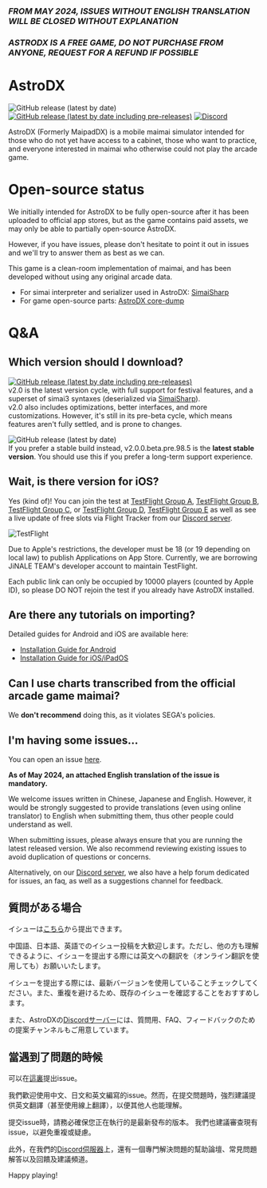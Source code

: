### *FROM MAY 2024, ISSUES WITHOUT ENGLISH TRANSLATION WILL BE CLOSED WITHOUT EXPLANATION*
### *ASTRODX IS A FREE GAME, DO NOT PURCHASE FROM ANYONE, REQUEST FOR A REFUND IF POSSIBLE*

# AstroDX
![GitHub release (latest by date)](https://img.shields.io/github/v/release/2394425147/maipaddx?label=stable)
[![GitHub release (latest by date including pre-releases)](https://img.shields.io/github/v/release/2394425147/maipaddx?include_prereleases)](https://github.com/2394425147/maipaddx/releases/latest)
[![Discord](https://dcbadge.vercel.app/api/server/6fpETgpvjZ?style=flat)](https://discord.gg/6fpETgpvjZ)

AstroDX (Formerly MaipadDX) is a mobile maimai simulator intended for those who do not yet have access to a cabinet, those who want to practice, and everyone interested in maimai who otherwise could not play the arcade game.

# Open-source status

We initially intended for AstroDX to be fully open-source after it has been uploaded to official app stores, but as the game contains paid assets, we may only be able to partially open-source AstroDX.

However, if you have issues, please don't hesitate to point it out in issues and we'll try to answer them as best as we can.

This game is a clean-room implementation of maimai, and has been developed without using any original arcade data.

- For simai interpreter and serializer used in AstroDX: [SimaiSharp](https://github.com/reflektone-games/SimaiSharp)
- For game open-source parts: [AstroDX core-dump](https://github.com/2394425147/maipaddx/tree/main/core-dump)

# Q&A

## Which version should I download?

[![GitHub release (latest by date including pre-releases)](https://img.shields.io/github/v/release/2394425147/maipaddx?include_prereleases)](https://github.com/2394425147/maipaddx/releases/latest)  
v2.0 is the latest version cycle, with full support for festival features, and a superset of simai3 syntaxes (deserialized via [SimaiSharp](https://github.com/reflektone-games/SimaiSharp)).  
v2.0 also includes optimizations, better interfaces, and more customizations. However, it's still in its pre-beta cycle, which means features aren't fully settled, and is prone to changes.

![GitHub release (latest by date)](https://img.shields.io/github/v/release/2394425147/maipaddx?label=stable)  
If you prefer a stable build instead, v2.0.0.beta.pre.98.5 is the **latest stable version**. You should use this if you prefer a long-term support experience.

## Wait, is there version for iOS?
Yes (kind of)! You can join the test at [TestFlight Group A](https://testflight.apple.com/join/rACTLjPL), [TestFlight Group B](https://testflight.apple.com/join/ocj3yptn), [TestFlight Group C](https://testflight.apple.com/join/CuMxZE2M), or [TestFlight Group D](https://testflight.apple.com/join/T6qKfV6f), [TestFlight Group E](https://testflight.apple.com/join/sMm1MCYc) as well as see a live update of free slots via Flight Tracker from our [Discord server](https://discord.com/channels/892807792996536453/1210127565986205726/1210428179001380946).

![TestFlight](https://img.shields.io/github/downloads/2394425147/maipaddx/total?label=TestFlight)

Due to Apple's restrictions, the developer must be 18 (or 19 depending on local law) to publish Applications on App Store. Currently, we are borrowing JiNALE TEAM's developer account to maintain TestFlight.

Each public link can only be occupied by 10000 players (counted by Apple ID), so please DO NOT rejoin the test if you already have AstroDX installed.

## Are there any tutorials on importing?

Detailed guides for Android and iOS are available here:
- [Installation Guide for Android](https://sht.moe/adx-android)
- [Installation Guide for iOS/iPadOS](https://rentry.org/adx_ios)

## Can I use charts transcribed from the official arcade game maimai?

We **don't recommend** doing this, as it violates SEGA's policies.

## I'm having some issues...

You can open an issue [here](https://github.com/2394425147/maipaddx/issues).

**As of May 2024, an attached English translation of the issue is mandatory.**

We welcome issues written in Chinese, Japanese and English. However, it would be strongly suggested to provide translations (even using online translator) to English when submitting them, thus other people could understand as well.

When submitting issues, please always ensure that you are running the latest released version. We also recommend reviewing existing issues to avoid duplication of questions or concerns.

Alternatively, on our [Discord server](https://discord.gg/6fpETgpvjZ), we also have a help forum dedicated for issues, an faq, as well as a suggestions channel for feedback.

## 質問がある場合

イシューは[こちら](https://github.com/2394425147/maipaddx/issues)から提出できます。

中国語、日本語、英語でのイシュー投稿を大歓迎します。ただし、他の方も理解できるように、イシューを提出する際には英文への翻訳を（オンライン翻訳を使用しても）お願いいたします。

イシューを提出する際には、最新バージョンを使用していることチェックしてください。また、重複を避けるため、既存のイシューを確認することをおすすめします。

また、AstroDXの[Discordサーバー](https://discord.gg/6fpETgpvjZ)には、質問用、FAQ、フィードバックのための提案チャンネルもご用意しています。

## 當遇到了問題的時候

可以在[這裏](https://github.com/2394425147/maipaddx/issues)提出issue。

我們歡迎使用中文、日文和英文編寫的issue。然而，在提交問題時，強烈建議提供英文翻譯（甚至使用線上翻譯），以便其他人也能理解。

提交issue時，請務必確保您正在執行的是最新發布的版本。 我們也建議審查現有issue，以避免重複或疑慮。

此外，在我們的[Discord伺服器](https://discord.gg/6fpETgpvjZ)上，還有一個專門解決問題的幫助論壇、常見問題解答以及回饋及建議頻道。

Happy playing!

